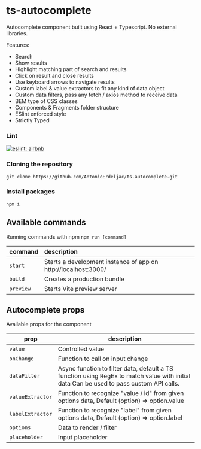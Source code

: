 # ts-autocomplete

Autocomplete component built using React + Typescript. No external libraries.

Features:

- Search
- Show results
- Highlight matching part of search and results
- Click on result and close results
- Use keyboard arrows to navigate results
- Custom label & value extractors to fit any kind of data object
- Custom data filters, pass any fetch / axios method to receive data
- BEM type of CSS classes
- Components & Fragments folder structure
- ESlint enforced style
- Strictly Typed

### Lint

[![eslint: airbnb](https://img.shields.io/badge/Eslint-Airbnb-red?logo=airbnb&style=flat)](https://github.com/airbnb/javascript)

### Cloning the repository

```shell
git clone https://github.com/AntonioErdeljac/ts-autocomplete.git
```

### Install packages

```shell
npm i
```

## Available commands

Running commands with npm `npm run [command]`

| command   | description                                                    |
| :-------- | :------------------------------------------------------------- |
| `start`   | Starts a development instance of app on http://localhost:3000/ |
| `build`   | Creates a production bundle                                    |
| `preview` | Starts Vite preview server                                     |

## Autocomplete props

Available props for the component

| prop             | description                                                                                                                             |
| ---------------- | --------------------------------------------------------------------------------------------------------------------------------------- |
| `value`          | Controlled value                                                                                                                        |
| `onChange`       | Function to call on input change                                                                                                        |
| `dataFilter`     | Async function to filter data, default a TS function using RegEx to match value with initial data Can be used to pass custom API calls. |
| `valueExtractor` | Function to recognize "value / id" from given options data, Default (option) => option.value                                            |
| `labelExtractor` | Function to recognize "label" from given options data, Default (option) => option.label                                                 |
| `options`        | Data to render / filter                                                                                                                 |
| `placeholder`    | Input placeholder                                                                                                                       |
